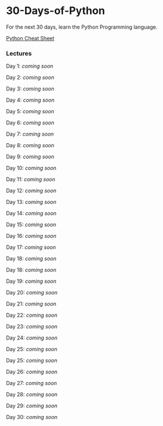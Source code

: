 # 30-Days-of-Python

For the next 30 days, learn the Python Programming language.

[Python Cheat Sheet](./PythonCheatSheet.md)


### Lectures 
Day 1: _coming soon_

Day 2: _coming soon_

Day 3: _coming soon_

Day 4: _coming soon_

Day 5: _coming soon_

Day 6: _coming soon_

Day 7: _coming soon_

Day 8: _coming soon_

Day 9: _coming soon_

Day 10: _coming soon_

Day 11: _coming soon_

Day 12: _coming soon_

Day 13: _coming soon_

Day 14: _coming soon_

Day 15: _coming soon_

Day 16: _coming soon_

Day 17: _coming soon_

Day 18: _coming soon_

Day 18: _coming soon_

Day 19: _coming soon_

Day 20: _coming soon_

Day 21: _coming soon_

Day 22: _coming soon_

Day 23: _coming soon_

Day 24: _coming soon_

Day 25: _coming soon_

Day 25: _coming soon_

Day 26: _coming soon_

Day 27: _coming soon_

Day 28: _coming soon_

Day 29: _coming soon_

Day 30: _coming soon_

